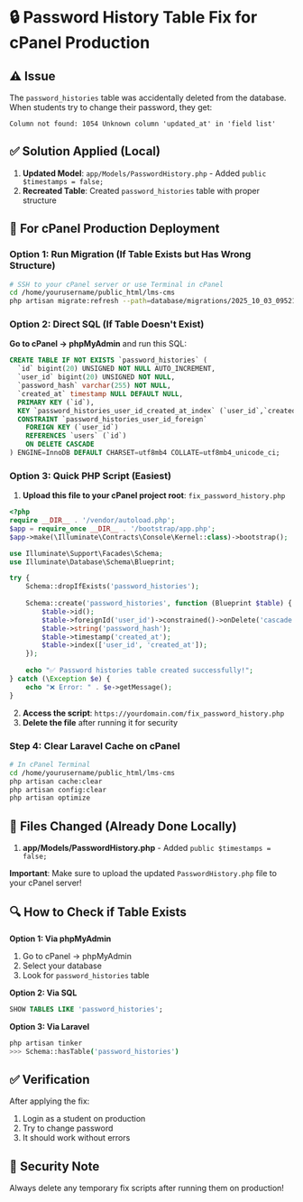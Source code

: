 # 🔒 Password History Table Fix for cPanel Production

## ⚠️ Issue
The `password_histories` table was accidentally deleted from the database. When students try to change their password, they get:
```
Column not found: 1054 Unknown column 'updated_at' in 'field list'
```

## ✅ Solution Applied (Local)
1. **Updated Model**: `app/Models/PasswordHistory.php` - Added `public $timestamps = false;`
2. **Recreated Table**: Created `password_histories` table with proper structure

## 🚀 For cPanel Production Deployment

### Option 1: Run Migration (If Table Exists but Has Wrong Structure)
```bash
# SSH to your cPanel server or use Terminal in cPanel
cd /home/yourusername/public_html/lms-cms
php artisan migrate:refresh --path=database/migrations/2025_10_03_095218_create_password_histories_table.php
```

### Option 2: Direct SQL (If Table Doesn't Exist)

**Go to cPanel → phpMyAdmin** and run this SQL:

```sql
CREATE TABLE IF NOT EXISTS `password_histories` (
  `id` bigint(20) UNSIGNED NOT NULL AUTO_INCREMENT,
  `user_id` bigint(20) UNSIGNED NOT NULL,
  `password_hash` varchar(255) NOT NULL,
  `created_at` timestamp NULL DEFAULT NULL,
  PRIMARY KEY (`id`),
  KEY `password_histories_user_id_created_at_index` (`user_id`,`created_at`),
  CONSTRAINT `password_histories_user_id_foreign` 
    FOREIGN KEY (`user_id`) 
    REFERENCES `users` (`id`) 
    ON DELETE CASCADE
) ENGINE=InnoDB DEFAULT CHARSET=utf8mb4 COLLATE=utf8mb4_unicode_ci;
```

### Option 3: Quick PHP Script (Easiest)

1. **Upload this file to your cPanel project root**: `fix_password_history.php`

```php
<?php
require __DIR__ . '/vendor/autoload.php';
$app = require_once __DIR__ . '/bootstrap/app.php';
$app->make(\Illuminate\Contracts\Console\Kernel::class)->bootstrap();

use Illuminate\Support\Facades\Schema;
use Illuminate\Database\Schema\Blueprint;

try {
    Schema::dropIfExists('password_histories');
    
    Schema::create('password_histories', function (Blueprint $table) {
        $table->id();
        $table->foreignId('user_id')->constrained()->onDelete('cascade');
        $table->string('password_hash');
        $table->timestamp('created_at');
        $table->index(['user_id', 'created_at']);
    });
    
    echo "✅ Password histories table created successfully!";
} catch (\Exception $e) {
    echo "❌ Error: " . $e->getMessage();
}
```

2. **Access the script**: `https://yourdomain.com/fix_password_history.php`
3. **Delete the file** after running it for security

### Step 4: Clear Laravel Cache on cPanel
```bash
# In cPanel Terminal
cd /home/yourusername/public_html/lms-cms
php artisan cache:clear
php artisan config:clear
php artisan optimize
```

## 📝 Files Changed (Already Done Locally)

1. **app/Models/PasswordHistory.php** - Added `public $timestamps = false;`

**Important**: Make sure to upload the updated `PasswordHistory.php` file to your cPanel server!

## 🔍 How to Check if Table Exists

**Option 1: Via phpMyAdmin**
1. Go to cPanel → phpMyAdmin
2. Select your database
3. Look for `password_histories` table

**Option 2: Via SQL**
```sql
SHOW TABLES LIKE 'password_histories';
```

**Option 3: Via Laravel**
```bash
php artisan tinker
>>> Schema::hasTable('password_histories')
```

## ✅ Verification
After applying the fix:
1. Login as a student on production
2. Try to change password
3. It should work without errors

## 🔐 Security Note
Always delete any temporary fix scripts after running them on production!



